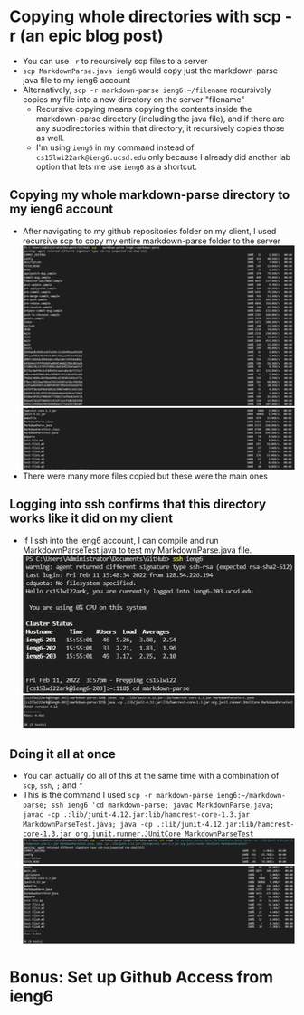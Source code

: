 # Copying whole directories with scp -r (an epic blog post)
- You can use `-r` to recursively scp files to a server
- `scp MarkdownParse.java ieng6` would copy just the markdown-parse java file to my ieng6 account
- Alternatively, `scp -r markdown-parse ieng6:~/filename` recursively copies my file into a new directory on the server "filename"
    - Recursive copying means copying the contents inside the markdown-parse directory (including the java file), and if there are any subdirectories within that directory, it recursively copies those as well.
    - I'm using `ieng6` in my command instead of `cs15lwi22ark@ieng6.ucsd.edu` only because I already did another lab option that lets
    me use `ieng6` as a shortcut.

## Copying my whole markdown-parse directory to my ieng6 account
- After navigating to my github repositories folder on my client, I used recursive scp to copy my entire markdown-parse folder to the server
![recursive scp markdown-parse](image1.PNG)
![recursive scp markdown-parse 2](image2.PNG)
- There were many more files copied but these were the main ones

## Logging into ssh confirms that this directory works like it did on my client
- If I ssh into the ieng6 account, I can compile and run MarkdownParseTest.java to test my MarkdownParse.java file.
![running MarkdownParse on server](image3.PNG)
![running MarkdownParse on server 2](image4.PNG)

## Doing it all at once
- You can actually do all of this at the same time with a combination of `scp`, `ssh`, `;` and `"`
- This is the command I used `scp -r markdown-parse ieng6:~/markdown-parse; ssh ieng6 'cd markdown-parse; javac MarkdownParse.java; javac -cp .:lib/junit-4.12.jar:lib/hamcrest-core-1.3.jar MarkdownParseTest.java; java -cp .:lib/junit-4.12.jar:lib/hamcrest-core-1.3.jar org.junit.runner.JUnitCore MarkdownParseTest`
![all at once 1 ](image6.PNG)
![all at once 2](image5.PNG)

# Bonus: Set up Github Access from ieng6